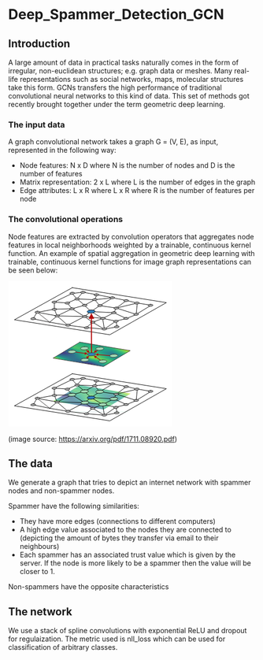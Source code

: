 # Deep_Spammer_Detection_GCN

## Introduction

A  large  amount  of  data  in  practical  tasks  naturally  comes in the form of irregular, non-euclidean structures; e.g. graph data or meshes. Many real-life representations such as social networks, maps, molecular structures take this form. GCNs  transfers  the  high  performance  of  traditional convolutional neural networks to this kind of data. This set of methods got recently brought together under the term geometric  deep  learning. 

### The input data

A graph convolutional network takes a graph G = (V, E), as input, represented in the following way:

* Node features: N x D where N is the number of nodes and D is the number of features
* Matrix representation: 2 x L where L is the number of edges in the graph
* Edge attributes: L x R where L x R where R is the number of features per node

### The convolutional operations

Node features are extracted by convolution operators that aggregates node features in local neighborhoods weighted by a trainable, continuous kernel function. An example of spatial aggregation in geometric deep learning with trainable, continuous kernel functions for image graph representations can be seen below:

![](graph_conv.png)

(image source: https://arxiv.org/pdf/1711.08920.pdf)

## The data

We generate a graph that tries to depict an internet network with spammer nodes and non-spammer nodes.

Spammer have the following similarities:

* They have more edges (connections to different computers)
* A high edge value associated to the nodes they are connected to (depicting the amount of bytes they transfer via email to their neighbours)
* Each spammer has an associated trust value which is given by the server. If the node is more likely to be a spammer then the value will be closer to 1.

Non-spammers have the opposite characteristics

## The network

We use a stack of spline convolutions with exponential ReLU and dropout for regulaization. The metric used is nll_loss which can be used for classification of arbitrary classes.
